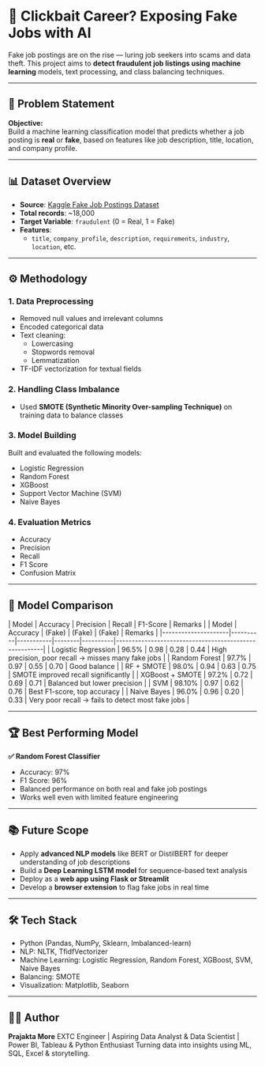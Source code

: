 # 🎯 Clickbait Career? Exposing Fake Jobs with AI

Fake job postings are on the rise — luring job seekers into scams and data theft. This project aims to **detect fraudulent job listings using machine learning** models, text processing, and class balancing techniques.

---

## 📌 Problem Statement

**Objective:**  
Build a machine learning classification model that predicts whether a job posting is **real** or **fake**, based on features like job description, title, location, and company profile.

---

## 📊 Dataset Overview

- **Source**: [Kaggle Fake Job Postings Dataset](https://www.kaggle.com/shivamb/real-or-fake-fake-jobposting-prediction)
- **Total records**: ~18,000
- **Target Variable**: `fraudulent` (0 = Real, 1 = Fake)
- **Features**:
  - `title`, `company_profile`, `description`, `requirements`, `industry`, `location`, etc.

---

## ⚙️ Methodology

### 1. Data Preprocessing
- Removed null values and irrelevant columns
- Encoded categorical data
- Text cleaning:
  - Lowercasing
  - Stopwords removal
  - Lemmatization
- TF-IDF vectorization for textual fields

### 2. Handling Class Imbalance
- Used **SMOTE (Synthetic Minority Over-sampling Technique)** on training data to balance classes

### 3. Model Building
Built and evaluated the following models:
- Logistic Regression
- Random Forest
- XGBoost
- Support Vector Machine (SVM)
- Naive Bayes

### 4. Evaluation Metrics
- Accuracy
- Precision
- Recall
- F1 Score
- Confusion Matrix

---

## 🧠 Model Comparison
| Model               | Accuracy | Precision | Recall | F1-Score | Remarks                                               |
| Model               | Accuracy |  (Fake)   | (Fake) |  (Fake)  | Remarks                                               |
|---------------------|----------|-----------|--------|----------|-------------------------------------------------------|
| Logistic Regression | 96.5%    | 0.98      | 0.28   | 0.44     | High precision, poor recall → misses many fake jobs   |
| Random Forest       | 97.7%    | 0.97      | 0.55   | 0.70     | Good balance                                          |
| RF + SMOTE          | 98.0%    | 0.94      | 0.63   | 0.75     | SMOTE improved recall significantly                   |
| XGBoost + SMOTE     | 97.2%    | 0.72      | 0.69   | 0.71     | Balanced but lower precision                          |
| SVM                 | 98.10%   | 0.97      | 0.62   | 0.76     | Best F1-score, top accuracy                           |
| Naive Bayes         | 96.0%    | 0.96      | 0.20   | 0.33     | Very poor recall → fails to detect most fake jobs     |

---

## 🏆 Best Performing Model

**✅ Random Forest Classifier**
- Accuracy: 97%
- F1 Score: 96%
- Balanced performance on both real and fake job postings
- Works well even with limited feature engineering

---

## 📚 Future Scope

- Apply **advanced NLP models** like BERT or DistilBERT for deeper understanding of job descriptions
- Build a **Deep Learning LSTM model** for sequence-based text analysis
- Deploy as a **web app using Flask or Streamlit**
- Develop a **browser extension** to flag fake jobs in real time

---

## 🛠️ Tech Stack

- Python (Pandas, NumPy, Sklearn, Imbalanced-learn)
- NLP: NLTK, TfidfVectorizer
- Machine Learning: Logistic Regression, Random Forest, XGBoost, SVM, Naive Bayes
- Balancing: SMOTE
- Visualization: Matplotlib, Seaborn

---

## 👩‍💻 Author
**Prajakta More**
EXTC Engineer | Aspiring Data Analyst & Data Scientist |
Power BI, Tableau & Python Enthusiast
Turning data into insights using ML, SQL, Excel & storytelling.



